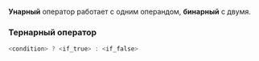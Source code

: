 **Унарный** оператор работает с одним операндом, **бинарный** с двумя.

### Тернарный оператор 
```c
<condition> ? <if_true> : <if_false>
```

